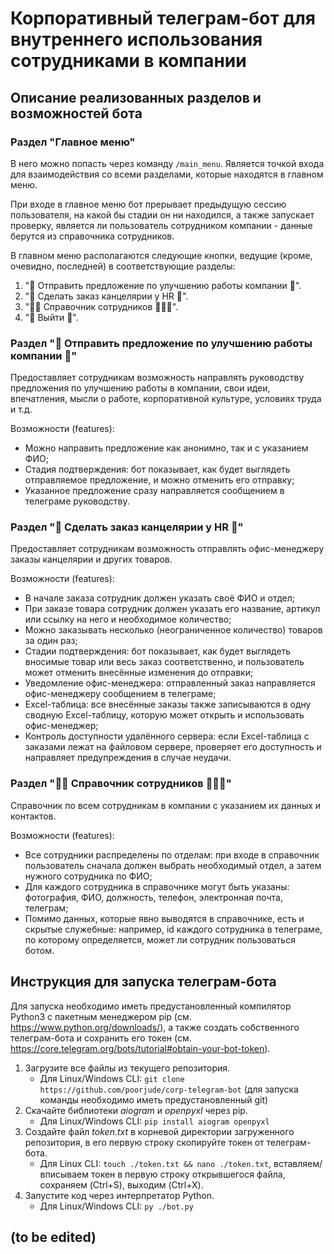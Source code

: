 # Корпоративный телеграм-бот для внутреннего использования сотрудниками в компании

## Описание реализованных разделов и возможностей бота

### Раздел "Главное меню"
В него можно попасть через команду `/main_menu`. Является точкой входа для взаимодействия со всеми разделами, которые находятся в главном меню. 

При входе в главное меню бот прерывает предыдущую сессию пользователя, на какой бы стадии он ни находился, а также запускает проверку, является ли пользователь сотрудником компании - данные берутся из справочника сотрудников.

В главном меню располагаются следующие кнопки, ведущие (кроме, очевидно, последней) в соответствующие разделы:
1. "📩 Отправить предложение по улучшению работы компании 📩".
2. "📝 Сделать заказ канцелярии у HR 📝".
3. "👨🏻 Справочник сотрудников 👩🏼‍🦱".
4. "🚪 Выйти 🚪".

### Раздел "📩 Отправить предложение по улучшению работы компании 📩"
Предоставляет сотрудникам возможность направлять руководству предложения по улучшению работы в компании, свои идеи, впечатления, мысли о работе, корпоративной культуре, условиях труда и т.д.

Возможности (features):
- Можно направить предложение как анонимно, так и с указанием ФИО;
- Стадия подтверждения: бот показывает, как будет выглядеть отправляемое предложение, и можно отменить его отправку;
- Указанное предложение сразу направляется сообщением в телеграме руководству.

### Раздел "📝 Сделать заказ канцелярии у HR 📝"
Предоставляет сотрудникам возможность отправлять офис-менеджеру заказы канцелярии и других товаров.

Возможности (features):
- В начале заказа сотрудник должен указать своё ФИО и отдел;
- При заказе товара сотрудник должен указать его название, артикул или ссылку на него и необходимое количество;
- Можно заказывать несколько (неограниченное количество) товаров за один раз;
- Стадии подтверждения: бот показывает, как будет выглядеть вносимые товар или весь заказ соответственно, и пользователь может отменить внесённые изменения до отправки;
- Уведомление офис-менеджера: отправленный заказ направляется офис-менеджеру сообщением в телеграме;
- Excel-таблица: все внесённые заказы также записываются в одну сводную Excel-таблицу, которую может открыть и использовать офис-менеджер;
- Контроль доступности удалённого сервера: если Excel-таблица с заказами лежат на файловом сервере, проверяет его доступность и направляет предупреждения в случае неудачи.

### Раздел "👨🏻 Справочник сотрудников 👩🏼‍🦱"
Справочник по всем сотрудникам в компании с указанием их данных и контактов.

Возможности (features):
- Все сотрудники распределены по отделам: при входе в справочник пользователь сначала должен выбрать необходимый отдел, а затем нужного сотрудника по ФИО;
- Для каждого сотрудника в справочнике могут быть указаны: фотография, ФИО, должность, телефон, электронная почта, телеграм;
- Помимо данных, которые явно выводятся в справочнике, есть и скрытые служебные: например, id каждого сотрудника в телеграме, по которому определяется, может ли сотрудник пользоваться ботом.

## Инструкция для запуска телеграм-бота

Для запуска необходимо иметь предустановленный компилятор Python3 с пакетным менеджером pip (см. https://www.python.org/downloads/), а также создать собственного телеграм-бота и сохранить его токен (см. https://core.telegram.org/bots/tutorial#obtain-your-bot-token).

1. Загрузите все файлы из текущего репозитория.
   - Для Linux/Windows CLI: `git clone https://github.com/poorjude/corp-telegram-bot` (для запуска команды необходимо иметь предустановленный git)
2. Скачайте библиотеки *aiogram* и *openpyxl* через pip.
   - Для Linux/Windows CLI: `pip install aiogram openpyxl`
3. Создайте файл *token.txt* в корневой директории загруженного репозитория, в его первую строку скопируйте токен от телеграм-бота.
   - Для Linux CLI: `touch ./token.txt && nano ./token.txt`, вставляем/вписываем токен в первую строку открывшегося файла, сохраняем (Ctrl+S), выходим (Ctrl+X).
4. Запустите код через интерпретатор Python.
   - Для Linux/Windows CLI: `py ./bot.py`

## (to be edited)
